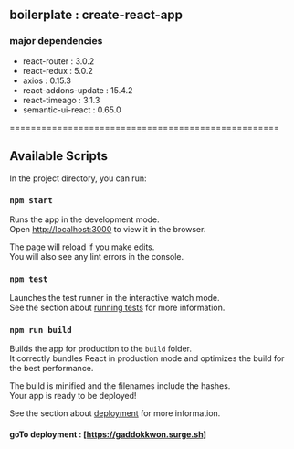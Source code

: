 
## boilerplate : create-react-app 

### major dependencies 
  * react-router : 3.0.2
  * react-redux : 5.0.2
  * axios : 0.15.3
  * react-addons-update : 15.4.2
  * react-timeago : 3.1.3
  * semantic-ui-react : 0.65.0

===================================================

## Available Scripts

In the project directory, you can run:

### `npm start`

Runs the app in the development mode.<br>
Open [http://localhost:3000](http://localhost:3000) to view it in the browser.

The page will reload if you make edits.<br>
You will also see any lint errors in the console.

### `npm test`

Launches the test runner in the interactive watch mode.<br>
See the section about [running tests](#running-tests) for more information.

### `npm run build`

Builds the app for production to the `build` folder.<br>
It correctly bundles React in production mode and optimizes the build for the best performance.

The build is minified and the filenames include the hashes.<br>
Your app is ready to be deployed!

See the section about [deployment](#deployment) for more information.


#### goTo deployment : [https://gaddokkwon.surge.sh] 
